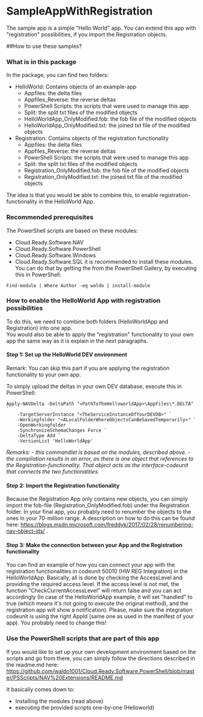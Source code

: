 # SampleAppWithRegistration
The sample app is a simple "Hello World" app.  You can extend this app with "registration" possibilities, if you import the Registration objects.

##How to use these samples?

### What is in this package
In the package, you can find two folders:
- HelloWorld: Contains objects of an example-app 
    - Appfiles: the delta files
    - Appfiles_Reverse: the reverse deltas
    - PowerShell Scripts: the scripts that were used to manage this app
    - Split: the split txt files of the modified objects
    - HelloWorldApp_OnlyModified.fob: the fob file of the modified objects
    - HelloWorldApp_OnlyModified.txt: the joined txt file of the modified objects
- Registration: Contains objects of the registration functionality
    - Appfiles: the delta files
    - Appfiles_Reverse: the reverse deltas
    - PowerShell Scripts: the scripts that were used to manage this app
    - Split: the split txt files of the modified objects
    - Registration_OnlyModified.fob: the fob file of the modified objects
    - Registration_OnlyModified.txt: the joined txt file of the modified objects

The idea is that you would be able to combine this, to enable registration-functionality in the HelloWorld App.

### Recommended prerequisites
The PowerShell scripts are based on these modules:
- Cloud.Ready.Software.NAV
- Cloud.Ready.Software.PowerShell
- Cloud.Ready.Software.Windows
- Cloud.Ready.Software.SQL
it is recommended to install these modules.  You can do that by getting the from the PowerShell Gallery, by executing this in PowerShell:
```
Find-module | Where Author -eq waldo | install-module
```
### How to enable the HelloWorld App with registration possibilities
To do this, we need to combine both folders (HelloWorldApp and Registration) into one app.  
You would also be able to apply the "registration" functionality to your own app the same way as it is explain in the next paragraphs.
#### Step 1: Set up the HelloWorld DEV environment
Remark: You can skip this part if you are applying the registration functionality to your own app.

To simply upload the deltas in your own DEV database, execute this in PowerShell:

```
Apply-NAVDelta -DeltaPath "<PathToTheHelloworldApp>\AppFiles\*.DELTA" `
    -TargetServerInstance "<TheServiceInstanceOfYourDEVDB>" `
    -Workingfolder "<ALocalFolderWhereObjectsCanBeSavedTemporarily>" `
    -OpenWorkingfolder `
    -SynchronizeSchemaChanges Force `
    -DeltaType Add `
    -VersionList 'HelloWorldApp' 
```

*Remarks:*
*- this commandlet is based on the modules, described above.*
*- the compilation results in an error, as there is one object that references to the Registration-functionality.  That object acts as the interface-codeunit that connects the two functionalities.*

#### Step 2: Import the Registration functionality
Because the Registration App only contains new objects, you can simply import the fob-file (Registration_OnlyModified.fob) under the Registration folder.
In your final app, you probably need to renumber the objects to the ones in your 70-million range.  A description on how to do this can be found here: <https://blogs.msdn.microsoft.com/freddyk/2017/02/28/renumbering-nav-object-ids/> .

#### Step 3: Make the connection between your App and the Registration functionality
You can find an example of how you can connect your app with the registration functionalities in codeunit 50010 (HW REG Integration) in the HelloWorldApp.  Basically, all is done by checking the AccessLevel and providing the required access level.  If the access level is not met, the function "CheckCurrentAccessLevel" will return false and you can act accordingly (In case of the HelloWorldApp example, it will set "handled" to true (which means it's not going to execute the original method), and the registration app will show a notification).
Please, make sure the integration codeunit is using the right AppId (same one as used in the manifest of your app).  You probably need to change this!

### Use the PowerShell scripts that are part of this app
If you would like to set up your own development environment based on the scripts and go from there, you can simply follow the directions described in the readme.md here:
<https://github.com/waldo1001/Cloud.Ready.Software.PowerShell/blob/master/PSScripts/NAV%20Extensions/README.md>

It basically comes down to:
- Installing the modules (read above)
- executing the provided scripts one-by-one (Helloworld)